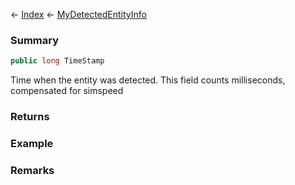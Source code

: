 ← [Index](Api-Index) ← [MyDetectedEntityInfo](Sandbox.ModAPI.Ingame.MyDetectedEntityInfo)

### Summary

```csharp
public long TimeStamp
```

Time when the entity was detected. This field counts milliseconds, compensated for simspeed

### Returns

### Example

### Remarks

